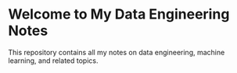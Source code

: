 # Welcome to My Data Engineering Notes

This repository contains all my notes on data engineering, machine learning, and related topics.
